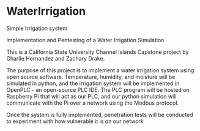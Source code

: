 # WaterIrrigation
Simple Irrigation system

Implementation and Pentesting of a Water Irrigation Simulation

This is a California State University Channel Islands Capstone project by Charlie Hernandez and Zachary Drake.

The purpose of this project is to implement a water irrigation system using open source software. Temperature, humidity, and moisture will be simulated in python, and the irrigation system will be implemented in OpenPLC - an open-source PLC IDE. The PLC program will be hosted on Raspberry Pi that will act as our PLC, and our python simulation will communicate with the Pi over a network using the Modbus protocol.

Once the system is fully implemented, penetration tests will be conducted to experiment with how vulnerable it is on our network
